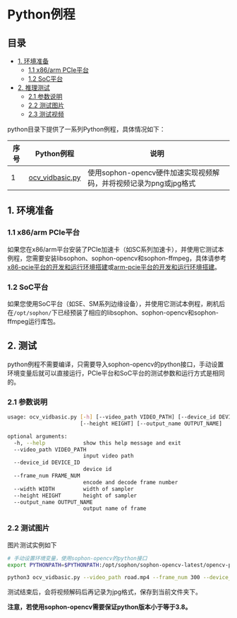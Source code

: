# Python例程

## 目录

* [1. 环境准备](#1-环境准备)
    * [1.1 x86/arm PCIe平台](#11-x86arm-pcie平台)
    * [1.2 SoC平台](#12-soc平台)
* [2. 推理测试](#2-推理测试)
    * [2.1 参数说明](#21-参数说明)
    * [2.2 测试图片](#22-测试图片)
    * [2.3 测试视频](#23-测试视频)

python目录下提供了一系列Python例程，具体情况如下：

| 序号 |  Python例程      | 说明                                |
| ---- | ---------------- | -----------------------------------  |
| 1    | [ocv_vidbasic.py](./ocv_vidbasic.py) | 使用sophon-opencv硬件加速实现视频解码，并将视频记录为png或jpg格式 |

## 1. 环境准备
### 1.1 x86/arm PCIe平台

如果您在x86/arm平台安装了PCIe加速卡（如SC系列加速卡），并使用它测试本例程，您需要安装libsophon、sophon-opencv和sophon-ffmpeg，具体请参考[x86-pcie平台的开发和运行环境搭建](../../../docs/Environment_Install_Guide.md#3-x86-pcie平台的开发和运行环境搭建)或[arm-pcie平台的开发和运行环境搭建](../../../docs/Environment_Install_Guide.md#5-arm-pcie平台的开发和运行环境搭建)。

### 1.2 SoC平台

如果您使用SoC平台（如SE、SM系列边缘设备），并使用它测试本例程，刷机后在`/opt/sophon/`下已经预装了相应的libsophon、sophon-opencv和sophon-ffmpeg运行库包。

## 2. 测试
python例程不需要编译，只需要导入sophon-opencv的python接口，手动设置环境变量后就可以直接运行，PCIe平台和SoC平台的测试参数和运行方式是相同的。
### 2.1 参数说明
```bash
usage: ocv_vidbasic.py [-h] [--video_path VIDEO_PATH] [--device_id DEVICE_ID] [--frame_num FRAME_NUM] [--width WIDTH]
                       [--height HEIGHT] [--output_name OUTPUT_NAME]

optional arguments:
  -h, --help            show this help message and exit
  --video_path VIDEO_PATH
                        input video path
  --device_id DEVICE_ID
                        device id
  --frame_num FRAME_NUM
                        encode and decode frame number
  --width WIDTH         width of sampler
  --height HEIGHT       height of sampler
  --output_name OUTPUT_NAME
                        output name of frame
```

### 2.2 测试图片
图片测试实例如下
```bash
# 手动设置环境变量，使用sophon-opencv的python接口
export PYTHONPATH=$PYTHONPATH:/opt/sophon/sophon-opencv-latest/opencv-python

python3 ocv_vidbasic.py --video_path road.mp4 --frame_num 300 --device_id 0 --output_name out
```
测试结束后，会将视频解码后再记录为jpg格式，保存到当前文件夹下。

**注意，若使用sophon-opencv需要保证python版本小于等于3.8。**